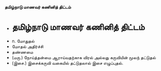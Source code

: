 **தமிழ்நாடு மாணவர் கணினித் திட்டம்**
- # தமிழ்நாடு மாணவர் கணினித் திட்டம்
- n. மோதுதல்
- மோதல் அதிர்ச்சி
- தண்ணமை
- (மரு.) நோய்த்தன்மை ஆராய்வதற்காக விரல் அல்லது கருவியின் மூலந் தட்டுதல்
- (இசை.) இசைக்கருவி வகையில் தட்டுதலால் இசை எழுப்புதல்.

